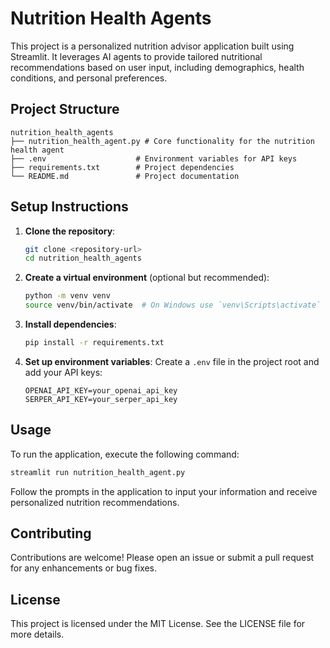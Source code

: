 # Nutrition Health Agents

This project is a personalized nutrition advisor application built using Streamlit. It leverages AI agents to provide tailored nutritional recommendations based on user input, including demographics, health conditions, and personal preferences.

## Project Structure

```
nutrition_health_agents
├── nutrition_health_agent.py # Core functionality for the nutrition health agent
├── .env                    # Environment variables for API keys
├── requirements.txt        # Project dependencies
└── README.md               # Project documentation
```

## Setup Instructions

1. **Clone the repository**:
   ```bash
   git clone <repository-url>
   cd nutrition_health_agents
   ```

2. **Create a virtual environment** (optional but recommended):
   ```bash
   python -m venv venv
   source venv/bin/activate  # On Windows use `venv\Scripts\activate`
   ```

3. **Install dependencies**:
   ```bash
   pip install -r requirements.txt
   ```

4. **Set up environment variables**:
   Create a `.env` file in the project root and add your API keys:
   ```
   OPENAI_API_KEY=your_openai_api_key
   SERPER_API_KEY=your_serper_api_key
   ```

## Usage

To run the application, execute the following command:
```bash
streamlit run nutrition_health_agent.py
```

Follow the prompts in the application to input your information and receive personalized nutrition recommendations.

## Contributing

Contributions are welcome! Please open an issue or submit a pull request for any enhancements or bug fixes.

## License

This project is licensed under the MIT License. See the LICENSE file for more details.